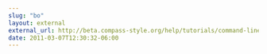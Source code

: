 ```yaml
---
slug: "bo"
layout: external
external_url: http://beta.compass-style.org/help/tutorials/command-line/#watch
date: 2011-03-07T12:30:32-06:00
---
```

